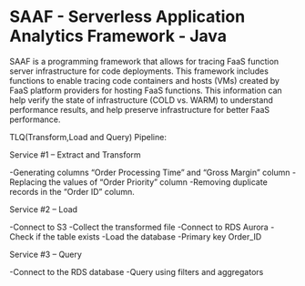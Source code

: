 # SAAF - Serverless Application Analytics Framework - Java

SAAF is a programming framework that allows for tracing FaaS function server infrastructure for code deployments. This framework includes functions to enable tracing code containers and hosts (VMs) created by FaaS platform providers for hosting FaaS functions. This information can help verify the state of infrastructure (COLD vs. WARM) to understand performance results, and help preserve infrastructure for better FaaS performance.

TLQ(Transform,Load and Query) Pipeline:

Service #1 – Extract and Transform

  -Generating columns “Order Processing Time” and  “Gross Margin” column
  -Replacing the values of “Order Priority” column
  -Removing duplicate records in the “Order ID” column.
  
Service #2 – Load 

  -Connect to S3
  -Collect the transformed file
  -Connect to RDS Aurora
  -Check if the table exists
  -Load the database 
  -Primary key Order_ID
  
Service #3 – Query 

  -Connect to the RDS database
  -Query using filters and aggregators 
